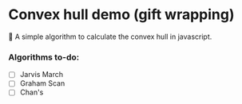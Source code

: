 # Convex hull demo (gift wrapping)
 🎁 A simple algorithm to calculate the convex hull in javascript.
 
### Algorithms to-do:
- [ ] Jarvis March
- [ ] Graham Scan
- [ ] Chan's
